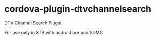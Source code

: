# cordova-plugin-dtvchannelsearch
DTV Channel Search Plugin

For use only in STB with android box and SDMC
